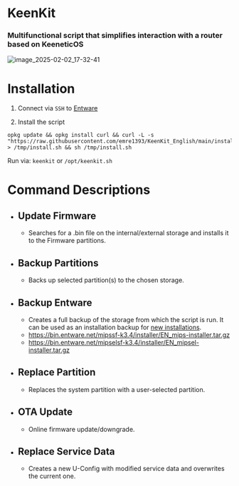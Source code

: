 # KeenKit
### Multifunctional script that simplifies interaction with a router based on KeeneticOS

![image_2025-02-02_17-32-41](https://github.com/user-attachments/assets/315deac4-6144-48fc-b8d3-b1107b4b1ba6)

# Installation
1. Connect via `SSH` to [Entware](https://keen-prt.github.io/wiki/helpful/entware)

2. Install the script
```
opkg update && opkg install curl && curl -L -s "https://raw.githubusercontent.com/emre1393/KeenKit_English/main/install.sh" > /tmp/install.sh && sh /tmp/install.sh
```
Run via:
`keenkit` or `/opt/keenkit.sh`

#  Command Descriptions
- ## **Update Firmware**
    - Searches for a .bin file on the internal/external storage and installs it to the Firmware partitions.
- ## **Backup Partitions**
    - Backs up selected partition(s) to the chosen storage.
- ## **Backup Entware**
    - Creates a full backup of the storage from which the script is run. It can be used as an installation backup for [new installations](https://keen-prt.github.io/wiki/helpful/entware).
    - https://bin.entware.net/mipssf-k3.4/installer/EN_mips-installer.tar.gz
    - https://bin.entware.net/mipselsf-k3.4/installer/EN_mipsel-installer.tar.gz
- ## **Replace Partition**
    - Replaces the system partition with a user-selected partition.
- ## **OTA Update**
    - Online firmware update/downgrade.
- ## **Replace Service Data**
    - Creates a new U-Config with modified service data and overwrites the current one.
